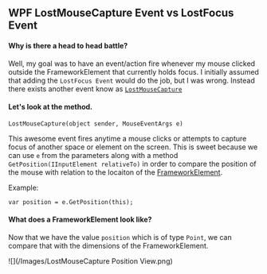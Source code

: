 ## WPF LostMouseCapture Event vs LostFocus Event

#### Why is there a head to head battle?
Well, my goal was to have an event/action fire whenever my mouse clicked outside the FrameworkElement that currently holds focus. 
I initially assumed that adding the `LostFocus Event` would do the job, but I was wrong. Instead there exists another event know
as [`LostMouseCapture`](https://msdn.microsoft.com/en-us/library/system.windows.input.mouse.lostmousecapture%28v=vs.110%29.aspx)

#### Let's look at the method.

```LostMouseCapture(object sender, MouseEventArgs e)```

This awesome event fires anytime a mouse clicks or attempts to capture focus of another space or element on the screen.
This is sweet because we can use `e` from the parameters along with a method `GetPosition(IInputElement relativeTo)` in order
to compare the position of the mouse with relation to the locaiton of the [FrameworkElement](https://msdn.microsoft.com/en-us/library/system.windows.frameworkelement(v=vs.110).aspx).

Example:

	var position = e.GetPosition(this);
	
#### What does a FrameworkElement look like?

Now that we have the value `position` which is of type `Point`, we can compare that with the dimensions of the FrameworkElement.

![](/Images/LostMouseCapture Position View.png)

